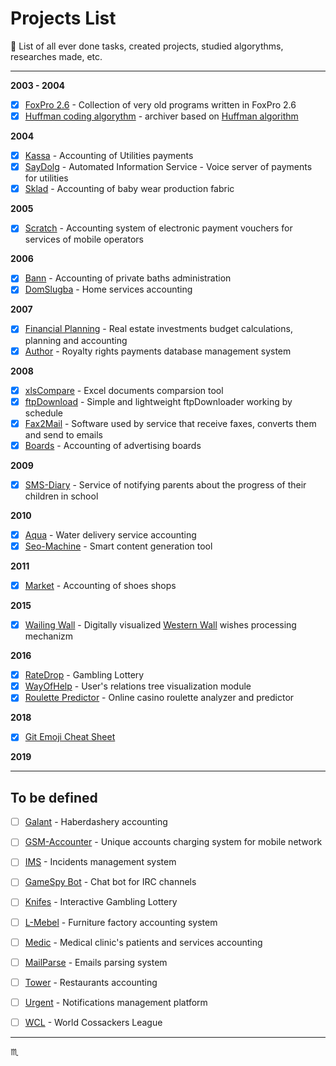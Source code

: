 # Projects List #

:floppy_disk: List of all ever done tasks, created projects, studied algorythms, researches made, etc.

---

**2003 - 2004**

- [x] [FoxPro 2.6](projects/foxpro26/) - Collection of very old programs written in FoxPro 2.6
- [x] [Huffman coding algorythm](projects/huffman/) - archiver based on [Huffman algorithm](https://en.wikipedia.org/wiki/Huffman_coding)

**2004**

- [x] [Kassa](projects/kassa/) - Accounting of Utilities payments
- [x] [SayDolg](projects/saydolg/) - Automated Information Service - Voice server of payments for utilities
- [x] [Sklad](projects/sklad/) - Accounting of baby wear production fabric

**2005**

- [x] [Scratch](projects/scratch/) - Accounting system of electronic payment vouchers for services of mobile operators

**2006**

- [x] [Bann](projects/bann/) - Accounting of private baths administration
- [x] [DomSlugba](projects/domslugba/) - Home services accounting

**2007**

- [x] [Financial Planning](projects/fp/) - Real estate investments budget calculations, planning and accounting
- [x] [Author](projects/author/) - Royalty rights payments database management system

**2008**

- [x] [xlsCompare](projects/xlscompare/) - Excel documents comparsion tool
- [x] [ftpDownload](projects/ftpdownload/) - Simple and lightweight ftpDownloader working by schedule
- [x] [Fax2Mail](projects/fax2mail/) - Software used by service that receive faxes, converts them and send to emails
- [x] [Boards](projects/boards/) - Accounting of advertising boards

**2009**

- [x] [SMS-Diary](projects/sms-diary/) - Service of notifying parents about the progress of their children in school

**2010**

- [x] [Aqua](projects/aqua/) - Water delivery service accounting
- [x] [Seo-Machine](projects/seo-machine/) - Smart content generation tool

**2011**

- [x] [Market](projects/market/) - Accounting of shoes shops

**2015**
- [x] [Wailing Wall](projects/wailing-wall/) - Digitally visualized [Western Wall](https://en.wikipedia.org/wiki/Western_Wall) wishes processing mechanizm

**2016**

- [x] [RateDrop](projects/ratedrop/) - Gambling Lottery
- [x] [WayOfHelp](projects/wayofhelp/) - User's relations tree visualization module
- [x] [Roulette Predictor](projects/roulette-predictor/) - Online casino roulette analyzer and predictor

**2018**

- [x] [Git Emoji Cheat Sheet](https://github.com/tbaltrushaitis/git-emoji-cheat-sheet)

**2019**

---

## To be defined ##

- [ ] [Galant](projects/galant/) - Haberdashery accounting
- [ ] [GSM-Accounter](projects/gsm-accounter/) - Unique accounts charging system for mobile network
- [ ] [IMS](projects/ims/) - Incidents management system
- [ ] [GameSpy Bot](projects/gsbot/) - Chat bot for IRC channels
- [ ] [Knifes](projects/knifes/) - Interactive Gambling Lottery
- [ ] [L-Mebel](projects/l-mebel/) - Furniture factory accounting system
- [ ] [Medic](projects/medic/) - Medical clinic's patients and services accounting
- [ ] [MailParse](projects/mailparse/) - Emails parsing system
- [ ] [Tower](projects/tower/) - Restaurants accounting
- [ ] [Urgent](projects/urgent/) - Notifications management platform
- [ ] [WCL](projects/wcl/) - World Cossackers League


---

:scorpius:
